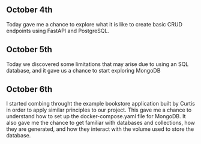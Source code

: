 ## October 4th

Today gave me a chance to explore what it is like to create basic CRUD endpoints using FastAPI and PostgreSQL.

## October 5th

Today we discovered some limitations that may arise due to using an SQL database, and it gave us a chance to start exploring MongoDB

## October 6th

I started combing throught the example bookstore application built by Curtis in order to apply similar principles to our project. This gave me a chance to understand how to set up the docker-compose.yaml file for MongoDB. It also gave me the chance to get familiar with databases and collections, how they are generated, and how they interact with the volume used to store the database.
